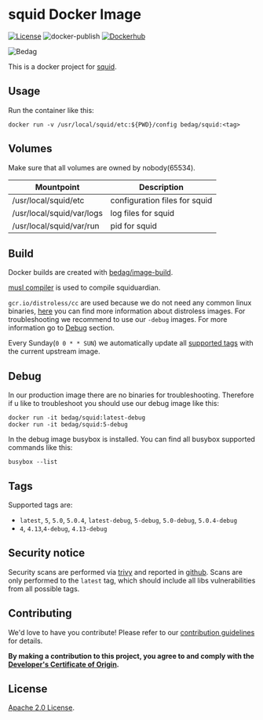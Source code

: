 <!-- - Copyright © 2021 Bedag Informatik AG Licensed under the Apache License, Version 2.0 (the "License"); you may not use this file except in compliance with the License. You may obtain a copy of the License at http://www.apache.org/licenses/LICENSE-2.0 Unless required by applicable law or agreed to in writing, software distributed under the License is distributed on an "AS IS" BASIS, WITHOUT WARRANTIES OR CONDITIONS OF ANY KIND, either express or implied. See the License for the specific language governing permissions and limitations under the License. -->

 # squid Docker Image

[![License](https://img.shields.io/badge/License-Apache%202.0-blue.svg)](https://opensource.org/licenses/Apache-2.0) ![docker-publish](https://github.com/bedag/docker-squid/workflows/docker-publish/badge.svg) [![Dockerhub](https://img.shields.io/docker/pulls/bedag/squid?style=plastic)](https://hub.docker.com/r/bedag/squid)

![Bedag](https://www.bedag.ch/wGlobal/wGlobal/layout/images/logo.svg)

This is a docker project for [squid](https://github.com/squid/squid/).

## Usage

Run the container like this:

```
docker run -v /usr/local/squid/etc:${PWD}/config bedag/squid:<tag>
```

## Volumes

Make sure that all volumes are owned by nobody(65534).

Mountpoint                            | Description
------------------------------------- | ----------------------------------
/usr/local/squid/etc        | configuration files for squid
/usr/local/squid/var/logs        | log files for squid
/usr/local/squid/var/run | pid for squid

## Build

Docker builds are created with [bedag/image-build](https://github.com/bedag/image-build).

[musl compiler](https://www.musl-libc.org/how.html) is used to compile squiduardian.

`gcr.io/distroless/cc` are used because we do not need any common linux binaries, [here](https://github.com/GoogleContainerTools/distroless) you can find more information about distroless images. For troubleshooting we recommend to use our `-debug` images. For more information go to [Debug](#Debug) section.

Every Sunday(`0 0 * * SUN`) we automatically update all [supported tags](#Tags) with the current upstream image.

## Debug

In our production image there are no binaries for troubleshooting. Therefore if u like to troubleshoot you should use our debug image like this:

```
docker run -it bedag/squid:latest-debug
docker run -it bedag/squid:5-debug
```

In the debug image busybox is installed. You can find all busybox supported commands like this:

```
busybox --list
```

## Tags

Supported tags are:

- `latest`, `5`, `5.0`, `5.0.4`, `latest-debug`, `5-debug`, `5.0-debug`, `5.0.4-debug`
- `4`, `4.13`,`4-debug`, `4.13-debug`

## Security notice

Security scans are performed via [trivy](https://github.com/aquasecurity/trivy) and reported in [github](./security). Scans are only performed to the `latest` tag, which should include all libs vulnerabilities from all possible tags.

## Contributing

We'd love to have you contribute! Please refer to our [contribution guidelines](CONTRIBUTING.md) for details.

**By making a contribution to this project, you agree to and comply with the [Developer's Certificate of Origin](./DCO).**

## License

[Apache 2.0 License](./LICENSE).

